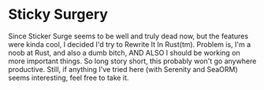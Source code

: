 # Sticky Surgery

Since Sticker Surge seems to be well and truly dead now, but the features were kinda cool, I decided I'd try to Rewrite It In Rust(tm). Problem is, I'm a noob at Rust, and also a dumb bitch, AND ALSO I should be working on more important things. So long story short, this probably won't go anywhere productive. Still, if anything I've tried here (with Serenity and SeaORM) seems interesting, feel free to take it.
